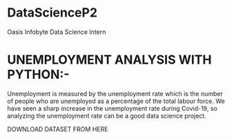 # DataScienceP2
Oasis Infobyte Data Science Intern
# UNEMPLOYMENT ANALYSIS WITH PYTHON:-

Unemployment is measured by the unemployment rate which is the number of people
who are unemployed as a percentage of the total labour force. We have seen a sharp
increase in the unemployment rate during Covid-19, so analyzing the unemployment rate
can be a good data science project. 



DOWNLOAD DATASET FROM HERE
